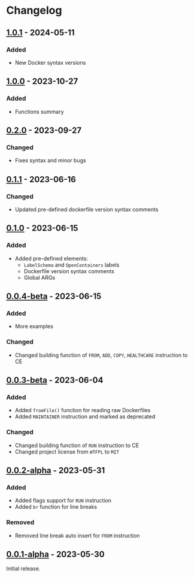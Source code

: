 # Changelog

## [1.0.1] - 2024-05-11

### Added

- New Docker syntax versions

## [1.0.0] - 2023-10-27

### Added

- Functions summary


## [0.2.0] - 2023-09-27

### Changed

- Fixes syntax and minor bugs


## [0.1.1] - 2023-06-16

### Changed

- Updated pre-defined dockerfile version syntax comments


## [0.1.0] - 2023-06-15

### Added

- Added pre-defined elements:
   - `LabelSchema` and `OpenContainers` labels
   - Dockerfile version syntax comments
   - Global ARGs


## [0.0.4-beta] - 2023-06-15

### Added

- More examples

### Changed

- Changed building function of `FROM`, `ADD`, `COPY`, `HEALTHCARE` instruction to CE


## [0.0.3-beta] - 2023-06-04

### Added

- Added `fromFile()` function for reading raw Dockerfiles
- Added `MAINTAINER` instruction and marked as deprecated

### Changed

- Changed building function of `RUN` instruction to CE
- Changed project license from `WTFPL` to `MIT`


## [0.0.2-alpha] - 2023-05-31

### Added

- Added flags support for `RUN` instruction
- Added `br` function for line breaks

### Removed

- Removed line break auto insert for `FROM` instruction


## [0.0.1-alpha] - 2023-05-30

Initial release.


[1.0.1]: https://github.com/blbrdv/Tuffenuff/releases/tag/v1.0.1
[1.0.0]: https://github.com/blbrdv/Tuffenuff/releases/tag/v1.0.0
[0.2.0]: https://github.com/blbrdv/Tuffenuff/releases/tag/v0.2.0
[0.1.1]: https://github.com/blbrdv/Tuffenuff/releases/tag/v0.1.1
[0.1.0]: https://github.com/blbrdv/Tuffenuff/releases/tag/v0.1.0
[0.0.4-beta]: https://github.com/blbrdv/Tuffenuff/releases/tag/v0.0.4-beta
[0.0.3-beta]: https://github.com/blbrdv/Tuffenuff/releases/tag/v0.0.3-beta
[0.0.2-alpha]: https://github.com/blbrdv/Tuffenuff/releases/tag/v0.0.2-alpha
[0.0.1-alpha]: https://www.nuget.org/packages/Tuffenuff/0.0.1-alpha
